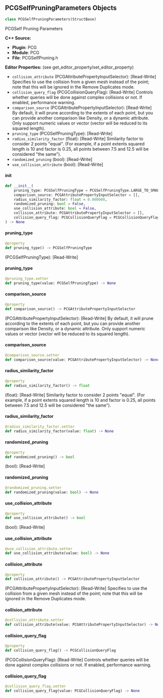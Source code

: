 ## PCGSelfPruningParameters Objects

```python
class PCGSelfPruningParameters(StructBase)
```

PCGSelf Pruning Parameters

**C++ Source:**

- **Plugin**: PCG
- **Module**: PCG
- **File**: PCGSelfPruning.h

**Editor Properties:** (see get_editor_property/set_editor_property)

- ``collision_attribute`` (PCGAttributePropertyInputSelector):  [Read-Write] Specifies to use the collision from a given mesh instead of the point; note that this will be ignored in the Remove Duplicates mode.
- ``collision_query_flag`` (PCGCollisionQueryFlag):  [Read-Write] Controls whether queries will be done against complex collisions or not. If enabled, performance warning.
- ``comparison_source`` (PCGAttributePropertyInputSelector):  [Read-Write] By default, it will prune according to the extents of each point, but you can provide another comparison like Density, or a dynamic attribute. Only support numeric values or vector (vector will be reduced to its squared length).
- ``pruning_type`` (PCGSelfPruningType):  [Read-Write]
- ``radius_similarity_factor`` (float):  [Read-Write] Similarity factor to consider 2 points "equal". (For example, if a point extents squared length is 10 and factor is 0.25, all points between 7.5 and 12.5 will be considered "the same").
- ``randomized_pruning`` (bool):  [Read-Write]
- ``use_collision_attribute`` (bool):  [Read-Write]

<a id="unreal.PCGSelfPruningParameters.__init__"></a>

#### __init__

```python
def __init__(
    pruning_type: PCGSelfPruningType = PCGSelfPruningType.LARGE_TO_SMALL,
    comparison_source: PCGAttributePropertyInputSelector = [],
    radius_similarity_factor: float = 0.000000,
    randomized_pruning: bool = False,
    use_collision_attribute: bool = False,
    collision_attribute: PCGAttributePropertyInputSelector = [],
    collision_query_flag: PCGCollisionQueryFlag = PCGCollisionQueryFlag.SIMPLE
) -> None
```

<a id="unreal.PCGSelfPruningParameters.pruning_type"></a>

#### pruning_type

```python
@property
def pruning_type() -> PCGSelfPruningType
```

(PCGSelfPruningType):  [Read-Write]

<a id="unreal.PCGSelfPruningParameters.pruning_type"></a>

#### pruning_type

```python
@pruning_type.setter
def pruning_type(value: PCGSelfPruningType) -> None
```

<a id="unreal.PCGSelfPruningParameters.comparison_source"></a>

#### comparison_source

```python
@property
def comparison_source() -> PCGAttributePropertyInputSelector
```

(PCGAttributePropertyInputSelector):  [Read-Write] By default, it will prune according to the extents of each point, but you can provide another comparison like Density, or a dynamic attribute. Only support numeric values or vector (vector will be reduced to its squared length).

<a id="unreal.PCGSelfPruningParameters.comparison_source"></a>

#### comparison_source

```python
@comparison_source.setter
def comparison_source(value: PCGAttributePropertyInputSelector) -> None
```

<a id="unreal.PCGSelfPruningParameters.radius_similarity_factor"></a>

#### radius_similarity_factor

```python
@property
def radius_similarity_factor() -> float
```

(float):  [Read-Write] Similarity factor to consider 2 points "equal". (For example, if a point extents squared length is 10 and factor is 0.25, all points between 7.5 and 12.5 will be considered "the same").

<a id="unreal.PCGSelfPruningParameters.radius_similarity_factor"></a>

#### radius_similarity_factor

```python
@radius_similarity_factor.setter
def radius_similarity_factor(value: float) -> None
```

<a id="unreal.PCGSelfPruningParameters.randomized_pruning"></a>

#### randomized_pruning

```python
@property
def randomized_pruning() -> bool
```

(bool):  [Read-Write]

<a id="unreal.PCGSelfPruningParameters.randomized_pruning"></a>

#### randomized_pruning

```python
@randomized_pruning.setter
def randomized_pruning(value: bool) -> None
```

<a id="unreal.PCGSelfPruningParameters.use_collision_attribute"></a>

#### use_collision_attribute

```python
@property
def use_collision_attribute() -> bool
```

(bool):  [Read-Write]

<a id="unreal.PCGSelfPruningParameters.use_collision_attribute"></a>

#### use_collision_attribute

```python
@use_collision_attribute.setter
def use_collision_attribute(value: bool) -> None
```

<a id="unreal.PCGSelfPruningParameters.collision_attribute"></a>

#### collision_attribute

```python
@property
def collision_attribute() -> PCGAttributePropertyInputSelector
```

(PCGAttributePropertyInputSelector):  [Read-Write] Specifies to use the collision from a given mesh instead of the point; note that this will be ignored in the Remove Duplicates mode.

<a id="unreal.PCGSelfPruningParameters.collision_attribute"></a>

#### collision_attribute

```python
@collision_attribute.setter
def collision_attribute(value: PCGAttributePropertyInputSelector) -> None
```

<a id="unreal.PCGSelfPruningParameters.collision_query_flag"></a>

#### collision_query_flag

```python
@property
def collision_query_flag() -> PCGCollisionQueryFlag
```

(PCGCollisionQueryFlag):  [Read-Write] Controls whether queries will be done against complex collisions or not. If enabled, performance warning.

<a id="unreal.PCGSelfPruningParameters.collision_query_flag"></a>

#### collision_query_flag

```python
@collision_query_flag.setter
def collision_query_flag(value: PCGCollisionQueryFlag) -> None
```

<a id="unreal.PCGSplineMeshParams"></a>